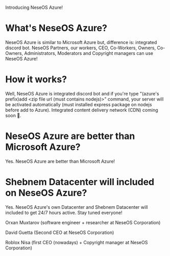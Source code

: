 Introducing NeseOS Azure!

# What's NeseOS Azure?

NeseOS Azure is similar to Microsoft Azure but, difference is: integrated discord bot. NeseOS Partners, our workers, CEO, Co-Workers, Owners, Co-Owners, Administrators, Moderators and Copyright managers can use NeseOS Azure!

# How it works?

Well, NeseOS Azure is integrated discord bot and if you're type "(azure's prefix)add <zip file url (must contains nodejs)>" command, your server will be activated automatically (must installed express package on nodejs before add to Azure). Integrated content delivery network (CDN) coming soon 👀. 

# NeseOS Azure are better than Microsoft Azure?

Yes. NeseOS Azure are better than Microsoft Azure!

# Shebnem Datacenter will included on NeseOS Azure?

Yes. NeseOS Azure's own Datacenter and Shebnem Datacenter will included to get 24/7 hours active. Stay tuned everyone!


Orxan Muxtarov (software engineer + researcher at NeseOS Corporation)

David Guetta (Second CEO at NeseOS Corporation)

Roblox Nisa (first CEO (nowadays) + Copyright manager at NeseOS Corporation)
